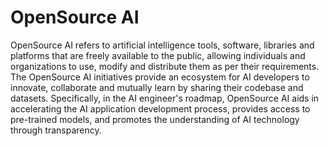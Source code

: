 # OpenSource AI 

OpenSource AI refers to artificial intelligence tools, software, libraries and platforms that are freely available to the public, allowing individuals and organizations to use, modify and distribute them as per their requirements. The OpenSource AI initiatives provide an ecosystem for AI developers to innovate, collaborate and mutually learn by sharing their codebase and datasets. Specifically, in the AI engineer's roadmap, OpenSource AI aids in accelerating the AI application development process, provides access to pre-trained models, and promotes the understanding of AI technology through transparency.